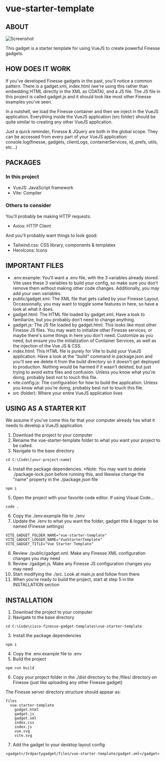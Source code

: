 # vue-starter-template

## ABOUT
![Screenshot](https://github.com/nathangalloway84/finesse-gadgets/blob/main/cisco-finesse-gadget-templates/vue-starter-template/SCREENSHOT.png?raw=true "Screenshot")

This gadget is a starter template for using VueJS to create powerful Finesse gadgets.

## HOW DOES IT WORK
If you've developed Finesse gadgets in the past, you'll notice a common pattern.  There is a gadget.xml, index.html (we're using this rather than embedding HTML directly in the XML as CDATA), and a JS file.  The JS file in this project is called gadget.js and it should look like most other Finesse examples you've seen.

In a nutshell, we load the Finesse container and then we inject in the VueJS application.  Everything inside the VueJS application (src folder) should be quite similar to creating any other VueJS application.

Just a quick reminder, Finesse & JQuery are both in the global scope. They can be accessed from every part of your VueJS application: console.log(finesse, gadgets, clientLogs, containerServices, id, prefs, utils, etc...)

## PACKAGES
### In this project
- VueJS: JavaScript framework
- Vite: Compiler

### Others to consider
You'll probably be making HTTP requests:
- Axios: HTTP Client

And you'll probably want things to look good:
- Tailwind.css: CSS library, components & templates
- HeroIcons: Icons

## IMPORTANT FILES
- .env.example: You'll want a .env file, with the 3 variables already stored. Vite uses these 3 variables to build your config, so make sure you don't remove them without making other code changes. Additionally, you may add your own variables.
- public/gadget.xml: The XML file that gets called by your Finesse Layout.  Occassionally, you may want to toggle some features in here, so have a look at what it does.
- gadget.html: The HTML file loaded by gadget.xml. Have a look to familiarize, but you probably don't need to change anything.
- gadget.js: The JS file loaded by gadget.html. This looks like most other Finesse JS files. You may want to initialize other Finesse services, or maybe there's some things in here you don't need.  Customize as you need, but ensure you the initialization of Container Services, as well as the injection of the Vue JS & CSS.
- index.html: This HTML file is purely for Vite to build your VueJS application. Have a look at the "build" command in package.json and you'll see we delete it from the build directory so it doesn't get deployed to production. Nothing would be harmed if it wasn't deleted, but just trying to avoid extra files and confusion. Unless you know what you're doing, probably best not to touch this file.
- vite.config.js: The configuration for how to build the application. Unless you know what you're doing, probably best not to touch this file.
- src (folder): Where your entire VueJS application lives

## USING AS A STARTER KIT
We assume if you've come this far that your computer already has what it needs to develop a VueJS application.

1. Download the project to your computer
2. Rename the vue-starter-template folder to what you want your project to be called.
3. Navigate to the base directory
```
cd C:\Code\[your-project-name]
```
4. Install the package dependencies. *Note: You may want to delete ./package-lock.json before running this, and likewise change the "name" property in the ./package.json file
```
npm i
```
5. Open the project with your favorite code editor. If using Visual Code...
```
code .
```
6. Copy the ./env.example file to ./env
7. Update the ./env to what you want the folder, gadget title & logger to be named (Finesse settings)
```
VITE_GADGET_FOLDER_NAME="vue-starter-template"
VITE_GADGET_LOGGER_NAME="VueStarterTemplate"
VITE_GADGET_TITLE="Vue Starter Template"
```
8. Review ./public/gadget.xml. Make any Finesse XML configuration changes you may need
9. Review ./gadget.js. Make any Finesse JS configuration changes you may need
10. Start modifying the ./src. Look at main.js and follow from there
11. When you're ready to build the project, start at step 5 in the INSTALLATION section

## INSTALLATION
1. Download the project to your computer
2. Navigate to the base directory
```
cd C:\Code\cisco-finesse-gadget-templates\vue-starter-template
```
3. Install the package dependencies
```
npm i
```
4. Copy the .env.example file to .env 
5. Build the project
```
npm run build
```
6. Copy your project folder in the ./dist directory to the /files/ directory on Finesse (just like uploading any other Finesse gadget)

The Finesse server directory structure should appear as:
```
files
  vue-starter-template
    gadget.html
    gadget.js
    gadget.xml
    index.css
    index.js
    vue.svg
    vite.svg
```
7. Add the gadget to your desktop layout config
```
<gadget>/3rdpartygadget/files/vue-starter-template/gadget.xml</gadget>
```
